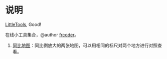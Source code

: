 # 说明
[LittleTools](http://tools.littletools.ml), Good!  

在线小工具集合，@author [frcoder](https://github.com/frcoder-lh)。


1. [同比地图](http://tools.littletools.ml/same-size-maps)：同比例放大的两张地图，可以用相同的标尺对两个地方进行对照查看。
